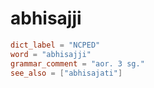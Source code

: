 # abhisajji

``` toml
dict_label = "NCPED"
word = "abhisajji"
grammar_comment = "aor. 3 sg."
see_also = ["abhisajati"]
```

